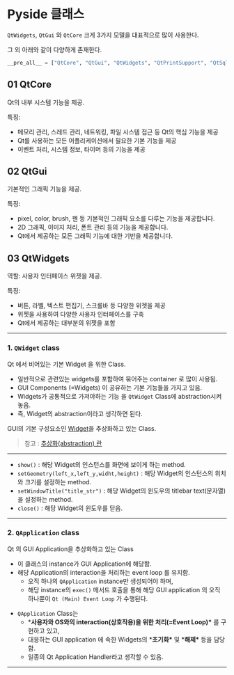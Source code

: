 # Pyside 클래스

`QtWidgets`, `QtGui` 와 `QtCore`  크게 3가지 모델을 대표적으로 많이 사용한다.

그 외 아래와 같이 다양하게 존재한다.

```python
__pre_all__ = ["QtCore", "QtGui", "QtWidgets", "QtPrintSupport", "QtSql", "QtNetwork", "QtTest", "QtConcurrent", "QtDBus", "QtDesigner", "QtXml", "QtHelp", "QtMultimedia", "QtMultimediaWidgets", "QtOpenGL", "QtOpenGLWidgets", "QtPdf", "QtPdfWidgets", "QtPositioning", "QtLocation", "QtNetworkAuth", "QtNfc", "QtQml", "QtQuick", "QtQuick3D", "QtQuickControls2", "QtQuickTest", "QtQuickWidgets", "QtRemoteObjects", "QtScxml", "QtSensors", "QtSerialPort", "QtSerialBus", "QtStateMachine", "QtTextToSpeech", "QtCharts", "QtSpatialAudio", "QtSvg", "QtSvgWidgets", "QtDataVisualization", "QtGraphs", "QtGraphsWidgets", "QtBluetooth", "QtUiTools", "QtAxContainer", "QtWebChannel", "QtWebEngineCore", "QtWebEngineWidgets", "QtWebEngineQuick", "QtWebSockets", "QtHttpServer", "QtWebView", "Qt3DCore", "Qt3DRender", "Qt3DInput", "Qt3DLogic", "Qt3DAnimation", "Qt3DExtras"]
```





## 01 QtCore

Qt의 내부 시스템 기능을 제공.

특징:

- 메모리 관리, 스레드 관리, 네트워킹, 파일 시스템 접근 등 Qt의 핵심 기능을 제공
- Qt를 사용하는 모든 어플리케이션에서 필요한 기본 기능을 제공
- 이벤트 처리, 시스템 정보, 타이머 등의 기능을 제공





## 02 QtGui

기본적인 그래픽 기능을 제공.

특징:

- pixel, color, brush, 펜 등 기본적인 그래픽 요소를 다루는 기능을 제공합니다.
- 2D 그래픽, 이미지 처리, 폰트 관리 등의 기능을 제공합니다.
- Qt에서 제공하는 모든 그래픽 기능에 대한 기반을 제공합니다.





## 03 QtWidgets

역할: 사용자 인터페이스 위젯을 제공.

특징:

- 버튼, 라벨, 텍스트 편집기, 스크롤바 등 다양한 위젯을 제공
- 위젯을 사용하여 다양한 사용자 인터페이스를 구축
- Qt에서 제공하는 대부분의 위젯을 포함



---



### 1. `QWidget` class

Qt 에서 비어있는 기본 Widget 을 위한 Class.

- 일반적으로 관련있는 widgets를 포함하여 묶어주는 container 로 많이 사용됨.
- GUI Components (=Widgets) 이 공유하는 기본 기능들을 가지고 있음.
- Widgets가 공통적으로 가져야하는 기능 을 `QtWidget` Class에 abstraction시켜 놓음.
- 즉, Widget의 abstraction이라고 생각하면 된다.

GUI의 기본 구성요소인 [Widget](https://wikidocs.net/189238)을 추상화하고 있는 Class.

> 참고 : [추상화(abstraction) 란](https://dsaint31.me/mkdocs_site/python/oop/oop_1_01_abstraction/#abstraction-class-and-instance)

---

- `show()` :
  해당 Widget의 인스턴스를 화면에 보이게 하는 method.
- `setGeometry(left_x,left_y,widht,height)` :
  해당 Widget의 인스턴스의 위치와 크기를 설정하는 method.
- `setWindowTitle("title_str")` :
  해당 Widget의 윈도우의 titlebar text(문자열)을 설정하는 method.
- `close()` :
  해당 Widget의 윈도우를 닫음.

---





### 2. `QApplication` class

Qt 의 GUI Application을 추상화하고 있는 Class

- 이 클래스의 instance가 GUI Application에 해당함. 
- 해당 Application의 interaction을 처리하는 event loop 를 유지함.
  - 오직 하나의 `QApplication` instance만 생성되어야 하며,
  - 해당 instance의 `exec()` 메서드 호출을 통해 해당 GUI application 의 오직 하나뿐이 `Qt (Main) Event Loop` 가 수행된다.

* `QApplication` Class는
  - ***사용자와 OS와의 interaction(상호작용)을 위한 처리(=Event Loop)\*** 를 구현하고 있고,
  - 대응하는 GUI application 에 속한 Widgets의 ***초기화\*** 및 ***해제\*** 등을 담당함.
  - 일종의 Qt Application Handler라고 생각할 수 있음.

---









